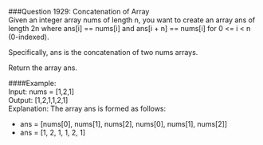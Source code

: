 ###Question 1929: Concatenation of Array  
Given an integer array nums of length n, you want to create an array ans of length 2n where ans[i] == nums[i] and ans[i + n] == nums[i] for 0 <= i < n (0-indexed).

Specifically, ans is the concatenation of two nums arrays.

Return the array ans.  
  
####Example:  
Input: nums = [1,2,1]  
Output: [1,2,1,1,2,1]  
Explanation: The array ans is formed as follows:
- ans = [nums[0], nums[1], nums[2], nums[0], nums[1], nums[2]]
- ans = [1, 2, 1, 1, 2, 1]